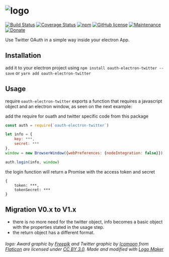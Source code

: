 # ![logo](https://cloud.githubusercontent.com/assets/3071208/14719944/55c32866-07ff-11e6-9821-1a564a0cf065.png)

[![Build Status](https://travis-ci.org/kanekotic/oauth-electron-twitter.svg?branch=master)](https://travis-ci.org/kanekotic/oauth-electron-twitter)
[![Coverage Status](https://coveralls.io/repos/github/kanekotic/oauth-electron-twitter/badge.svg?branch=master)](https://coveralls.io/github/kanekotic/oauth-electron-twitter?branch=master)
[![npm](https://img.shields.io/npm/dy/oauth-electron-twitter.svg)](https://github.com/kanekotic/oauth-electron-twitter)
[![GitHub license](https://img.shields.io/github/license/kanekotic/oauth-electron-twitter.svg)](https://github.com/kanekotic/oauth-electron-twitter/blob/master/LICENSE)
[![Maintenance](https://img.shields.io/badge/Maintained%3F-yes-green.svg)](https://GitHub.com/kanekotic/oauth-electron-twitter/graphs/commit-activity)
[![Donate](https://img.shields.io/badge/Donate-PayPal-green.svg)](https://www.paypal.me/kanekotic/)

Use Twitter OAuth in a simple way inside your electron App.

## Installation

add it to your electron project using `npm install oauth-electron-twitter --save` or `yarn add oauth-electron-twitter`

## Usage

require `oauth-electron-twitter` exports a function that requires a javascript object and an electron window, as seen on the next example:

add the require for ouath and twitter specific code from this package
```js
const auth = require(`oauth-electron-twitter`)

let info = {
    key: ***,
    secret: ***
},
window = new BrowserWindow({webPreferences: {nodeIntegration: false}});

auth.login(info, window)
```
the login function will return a Promise with the access token and secret

```
{
    token: ***,
    tokenSecret: ***
}
```

## Migration V0.x to V1.x

- there is no more need for the twitter object, info becomes a basic object with the properties stated in the usage step.
- the return object has a different format.

###### logo: Award graphic by <a href="http://www.freepik.com/">Freepik</a> and Twitter graphic by <a href="http://www.icomoon.io">Icomoon</a> from <a href="http://www.flaticon.com/">Flaticon</a> are licensed under <a href="http://creativecommons.org/licenses/by/3.0/" title="Creative Commons BY 3.0">CC BY 3.0</a>. Made and modified with <a href="http://logomakr.com" title="Logo Maker">Logo Maker </a>
